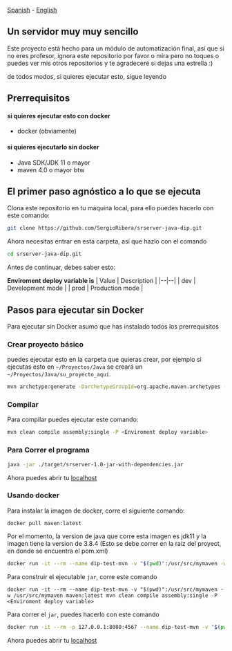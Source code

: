 [Spanish](https://github.com/SergioRibera/srserver-java-dip/blob/main/README.md) - [English](https://github.com/SergioRibera/srserver-java-dip/blob/main/README-EN.md)
## Un servidor muy muy sencillo
 
Este proyecto está hecho para un módulo de automatización final, así que si no eres profesor, ignora este repositorio por favor o mira pero no toques o puedes ver mis otros repositorios y te agradeceré si dejas una estrella :)

de todos modos, si quieres ejecutar esto, sigue leyendo
## Prerrequisitos
#### si quieres ejecutar esto con docker
- docker (obviamente)

#### si quieres ejecutarlo sin docker
- Java SDK/JDK 11 o mayor
- maven 4.0 o mayor btw

## El primer paso agnóstico a lo que se ejecuta
Clona este repositorio en tu máquina local, para ello puedes hacerlo con este comando:

```sh
git clone https://github.com/SergioRibera/srserver-java-dip.git
```

Ahora necesitas entrar en esta carpeta, así que hazlo con el comando

```sh
cd srserver-java-dip.git
```

Antes de continuar, debes saber esto:

**Enviroment deploy variable is**
| Value | Description |
|--|--|
| dev | Development mode |
| prod | Production mode |

## Pasos para ejecutar sin Docker
Para ejecutar sin Docker asumo que has instalado todos los prerrequisitos
### Crear proyecto básico
puedes ejecutar esto en la carpeta que quieras crear, por ejemplo si ejecutas esto en `~/Proyectos/Java` se creará un `~/Proyectos/Java/su_proyecto_aquí`.

```sh
mvn archetype:generate -DarchetypeGroupId=org.apache.maven.archetypes -DarchetypeArtifactId=maven-archetype-quickstart -DarchetypeVersion=1.4
```

### Compilar
Para compilar puedes ejecutar este comando:

```sh
mvn clean compile assembly:single -P <Enviroment deploy variable>
```

### Para Correr el programa
```sh
java -jar ./target/srserver-1.0-jar-with-dependencies.jar
```
Ahora puedes abrir tu [localhost](http://localhost:4567/entornos)

### Usando docker

Para instalar la imagen de docker, corre el siguiente comando:
```
docker pull maven:latest
```

Por el momento, la version de java que corre esta imagen es jdk11 y la imagen tiene la version de 3.8.4 (Esto se debe correr en la raiz del proyect, en donde se encuentra el pom.xml)

```sh
docker run -it --rm --name dip-test-mvn -v "$(pwd)":/usr/src/mymaven -w /usr/src/mymaven maven:latest mvn archetype:generate -DarchetypeGroupId=org.sergioribera.com -DarchetypeArtifactId=maven-archetype-quickstart -DarchetypeVersion=1.4
```

Para construir el ejecutable `jar`, corre este comando
```
docker run -it --rm --name dip-test-mvn -v "$(pwd)":/usr/src/mymaven -w /usr/src/mymaven maven:latest mvn clean compile assembly:single -P <Enviroment deploy variable>
```

Para correr el `jar`, puedes hacerlo con este comando

```sh
docker run -it --rm -p 127.0.0.1:8080:4567 --name dip-test-mvn -v "$(pwd)":/usr/src/mymaven -w /usr/src/mymaven maven:latest java -jar /usr/src/mymaven/target/srserver-1.0-jar-with-dependencies.jar
```

Ahora puedes abrir tu [localhost](http://localhost:8080/entornos)

